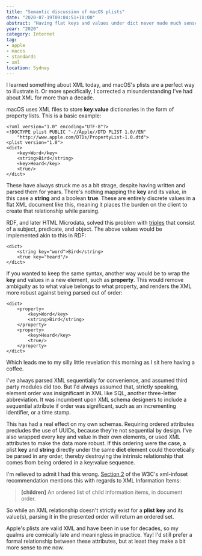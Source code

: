 ```yaml
---
title: "Semantic discussion of macOS plists"
date: "2020-07-19T09:04:51+10:00"
abstract: "Having flat keys and values under dict never made much sense to me."
year: "2020"
category: Internet
tag:
- apple
- macos
- standards
- xml
location: Sydney
---
```

I learned something about XML today, and macOS's plists are a perfect way to illustrate it. Or more specifically, I corrected a misunderstanding I've had about XML for more than a decade.

macOS uses XML files to store **key**:**value** dictionaries in the form of property lists. This is a basic example:

    <?xml version="1.0" encoding="UTF-8"?>
    <!DOCTYPE plist PUBLIC "-//Apple//DTD PLIST 1.0//EN"
        "http://www.apple.com/DTDs/PropertyList-1.0.dtd">
    <plist version="1.0">
    <dict>
        <key>Word</key>
        <string>Bird</string>
        <key>Heard</key>
        <true/>
    </dict>

These have always struck me as a bit strage, despite having written and parsed them for years. There's nothing mapping the **key** and its value, in this case a **string** and a boolean **true**. These are entirely discrete values in a flat XML document like this, meaning it places the burden on the client to create that relationship while parsing.

RDF, and later HTML Microdata, solved this problem with [triples](https://en.wikipedia.org/wiki/Resource_Description_Framework#Statement_reification_and_context) that consist of a subject, predicate, and object. The above values would be implemented akin to this in RDF:

    <dict>
        <string key="word">Bird</string>
        <true key="heard"/>
    </dict>

If you wanted to keep the same syntax, another way would be to wrap the **key** and values in a new element, such as **property**. This would remove ambiguity as to what value belongs to what property, and renders the XML more robust against being parsed out of order:

    <dict>
        <property>
            <key>Word</key>
            <string>Bird</string>
        </property>
        <property>
            <key>Heard</key>
            <true/>
        </property>
    </dict>

Which leads me to my silly little revelation this morning as I sit here having a coffee.

I've always parsed XML sequentially for convenience, and assumed third party modules did too. But I'd always assumed that, strictly speaking, element order was insignificant in XML like SQL, another three-letter abbreviation. It was incumbent upon XML schema designers to include a sequential attribute if order was significant, such as an incrementing identifier, or a time stamp.

This has had a real effect on my own schemas. Requiring ordered attributes precludes the use of UUIDs, because they're not sequential by design. I've also wrapped every key and value in their own elements, or used XML attributes to make the data more robust. If this ordering were the case, a plist **key** and **string** directly under the same **dict** element could theoretically be parsed in any order, thereby destroying the intrinsic relationship that comes from being ordered in a key:value sequence.

I'm relieved to admit I had this wrong. [Section 2](https://www.w3.org/TR/xml-infoset/#infoitem) of the W3C's xml-infoset recommendation mentions this with regards to XML Information Items:

> **[children]** An ordered list of child information items, in document order.

So while an XML relationship doesn't strictly exist for a **plist** **key** and its value(s), parsing it in the presented order will return an ordered set.

Apple's plists are valid XML and have been in use for decades, so my qualms are comically late and meaningless in practice. Yay! I'd still prefer a formal relationship between these attributes, but at least they make a bit more sense to me now.

